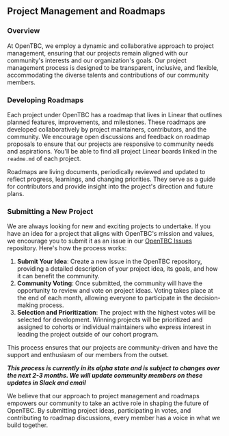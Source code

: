 ## Project Management and Roadmaps

### Overview

At OpenTBC, we employ a dynamic and collaborative approach to project management, ensuring that our projects remain aligned with our community's interests and our organization's goals. Our project management process is designed to be transparent, inclusive, and flexible, accommodating the diverse talents and contributions of our community members.

### Developing Roadmaps

Each project under OpenTBC has a roadmap that lives in Linear that outlines planned features, improvements, and milestones. These roadmaps are developed collaboratively by project maintainers, contributors, and the community. We encourage open discussions and feedback on roadmap proposals to ensure that our projects are responsive to community needs and aspirations. You'll be able to find all project Linear boards linked in the `readme.md` of each project.

Roadmaps are living documents, periodically reviewed and updated to reflect progress, learnings, and changing priorities. They serve as a guide for contributors and provide insight into the project's direction and future plans.

### Submitting a New Project

We are always looking for new and exciting projects to undertake. If you have an idea for a project that aligns with OpenTBC's mission and values, we encourage you to submit it as an issue in our [OpenTBC Issues](https://github.com/TechByChoice/OpenTBC/issues) repository. Here's how the process works:

1. **Submit Your Idea**: Create a new issue in the OpenTBC repository, providing a detailed description of your project idea, its goals, and how it can benefit the community.
2. **Community Voting**: Once submitted, the community will have the opportunity to review and vote on project ideas. Voting takes place at the end of each month, allowing everyone to participate in the decision-making process.
3. **Selection and Prioritization**: The project with the highest votes will be selected for development. Winning projects will be prioritized and assigned to cohorts or individual maintainers who express interest in leading the project outside of our cohort program.

This process ensures that our projects are community-driven and have the support and enthusiasm of our members from the outset.

***__This process is currently in its alpha state and is subject to changes over the next 2-3 months. We will update community members on these updates in Slack and email__***


We believe that our approach to project management and roadmaps empowers our community to take an active role in shaping the future of OpenTBC. By submitting project ideas, participating in votes, and contributing to roadmap discussions, every member has a voice in what we build together.
